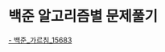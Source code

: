 
# 백준 알고리즘별 문제풀기

[- 백준_가르침_15683](https://github.com/ptoooool/Algorithm-BaekJoon/blob/main/%EC%95%8C%EA%B3%A0%EB%A6%AC%EC%A6%98/BaekJoon%EA%B0%80%EB%A5%B4%EC%B9%A8.java)  

